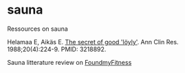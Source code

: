 # sauna
Ressources on sauna

Helamaa E, Aikäs E. [The secret of good 'löyly'](https://pubmed.ncbi.nlm.nih.gov/3218892/). Ann Clin Res. 1988;20(4):224-9. PMID: 3218892.

Sauna litterature review on [FoundmyFitness](https://www.foundmyfitness.com/topics/sauna)
